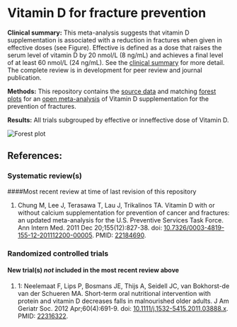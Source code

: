 Vitamin D for fracture prevention
=================================

**Clinical summary:** This meta-analysis suggests that vitamin D supplementation is associated with a reduction in fractures when given in effective doses (see Figure). Effective is defined as a dose that raises the serum level of vitamin D by 20 nmol/L (8 ng/mL) and achieves a final level of at least 60 nmol/L (24 ng/mL). See the [clinical summary](https://github.com/openMetaAnalysis/Vitamin-D-for-fracture-prevention/wiki/Clinical-summary) for more detail. The complete review is in development for peer review and journal publication.

**Methods:** This repository contains the [source data](https://github.com/openMetaAnalysis/Vitamin-D-for-fracture-prevention/tree/master/data) and matching [forest plots](https://github.com/openMetaAnalysis/Vitamin-D-for-fracture-prevention/tree/master/forest%20plots) for an [open  meta-analysis](https://public.opencpu.org/ocpu/github/openMetaAnalysis/home/www/) of Vitamin D supplementation for the prevention of fractures.

**Results:**  All trials subgrouped by effective or inneffective dose of Vitamin D. 

![Forest plot](https://raw.github.com/openMetaAnalysis/Vitamin-D-for-fracture-prevention/master/forest%20plots/all%20trials.png "Principle results")

References:
----------------------------------
### Systematic review(s)
####Most recent review at time of last revision of this repository
1. Chung M, Lee J, Terasawa T, Lau J, Trikalinos TA. Vitamin D with or without calcium supplementation for prevention of cancer and fractures: an updated meta-analysis for the U.S. Preventive Services Task Force. Ann Intern Med. 2011 Dec 20;155(12):827-38. doi: [10.7326/0003-4819-155-12-201112200-00005](http://dx.doi.org/10.7326/0003-4819-155-12-201112200-00005). PMID: [22184690](http://pubmed.gov/22184690).

### Randomized controlled trials
#### New trial(s) *not* included in the most recent review above
1. 1: Neelemaat F, Lips P, Bosmans JE, Thijs A, Seidell JC, van Bokhorst-de van der 
Schueren MA. Short-term oral nutritional intervention with protein and vitamin D decreases falls in malnourished older adults. J Am Geriatr Soc. 2012 Apr;60(4):691-9. doi: [10.1111/j.1532-5415.2011.03888.x](http://dx.doi.org/10.1111/j.1532-5415.2011.03888.x). PMID: [22316322](http://pubmed.gov/22316322).

